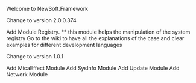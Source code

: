 Welcome to NewSoft.Framework

Change to version 2.0.0.374

Add Module Registry.
** this module helps the manipulation of the system registry
Go to the wiki to have all the explanations of the case and clear examples for different development languages

Change to version 1.0.1

Add MicaEffect Module
Add SysInfo Module
Add Update Module
Add Network Module
